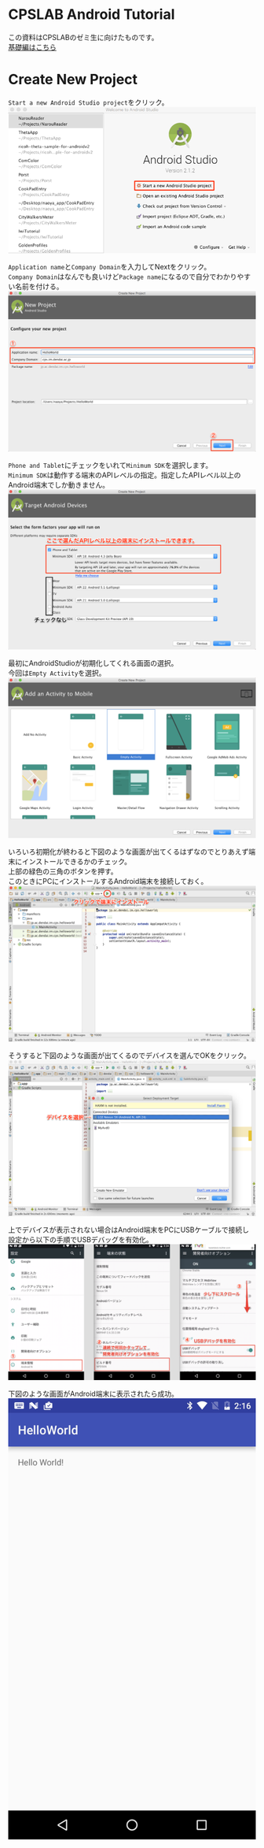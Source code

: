 # CPSLAB Android Tutorial
この資料はCPSLABのゼミ生に向けたものです。  
[基礎編はこちら](./document.md)

# Create New Project
`Start a new Android Studio project`をクリック。  
![Welcome.png](./image/Welcome.png)

`Application name`と`Company Domain`を入力してNextをクリック。  
`Company Domain`はなんでも良いけど`Package name`になるので自分でわかりやすい名前を付ける。  
![new1.png](./image/Create_New_Project1.png)

`Phone and Tablet`にチェックをいれて`Minimum SDK`を選択します。  
`Minimum SDK`は動作する端末のAPIレベルの指定。指定したAPIレベル以上のAndroid端末でしか動きません。
![new2.png](./image/Create_New_Project2.png)

最初にAndroidStudioが初期化してくれる画面の選択。  
今回は`Empty Activity`を選択。  
![new3.png](./image/Create_New_Project3.png)

いろいろ初期化が終わると下図のような画面が出てくるはずなのでとりあえず端末にインストールできるかのチェック。  
上部の緑色の三角のボタンを押す。  
このときにPCにインストールするAndroid端末を接続しておく。
![MainActivity.png](./image/MainActivity.png)

そうすると下図のような画面が出てくるのでデバイスを選んでOKをクリック。  
![select_device.png](./image/select_device.png)

上でデバイスが表示されない場合はAndroid端末をPCにUSBケーブルで接続し設定から以下の手順でUSBデバッグを有効化。  
![usb_debug_tejun.png](./image/usb_debug_tejun.png)

下図のような画面がAndroid端末に表示されたら成功。  
![screenshot1.jpg](./image/screenshot1.jpg)

